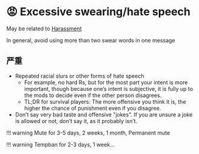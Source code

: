 # 😡 Excessive swearing/hate speech

May be related to [Harassment](excessivepvp.md)

In general, avoid using more than two swear words in one message

## **严重**

- Repeated racial slurs or other forms of hate speech
  - For example, no hard Rs, but for the most part your intent is more
    important, though because one’s intent is subjective, it is fully up to the
    mods to decide even if the other person disagrees.
  - TL;DR for survival players: The more offensive you think it is, the higher
    the chance of punishment even if you disagree.
- Don’t say very bad taste and offensive "jokes". If you are unsure a joke is
  allowed or not, don’t say it, as it probably isn’t.

!!! warning Mute for 3-5 days, 2 weeks, 1 month, Permanent mute

!!! warning Tempban for 2-3 days, 1 week...
